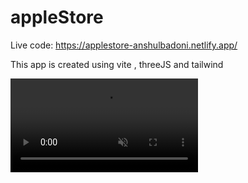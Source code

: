 # appleStore

Live code: https://applestore-anshulbadoni.netlify.app/

This app is created using vite , threeJS and tailwind





<video src="https://github.com/AnshulBadoni/appleStore/assets/91309365/bc83a8e2-0192-45be-83ff-b47bedd69103" muted autoplay loop></video>
